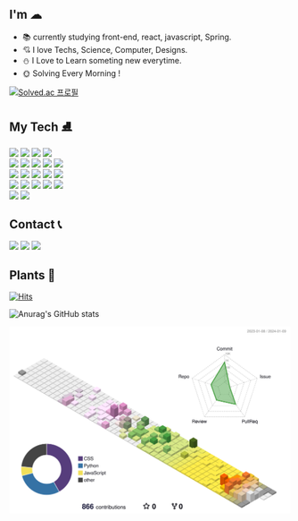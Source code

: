 ## I'm ☁
- 📚 currently studying front-end, react, javascript, Spring.
- 💘 I love Techs, Science, Computer, Designs.
- ⛄ I Love to Learn someting new everytime.
- 🌞 Solving Every Morning !
  
 [![Solved.ac
프로필](http://mazassumnida.wtf/api/v2/generate_badge?boj=ksween)](https://solved.ac/ksween)

<div>
  <h2>My Tech ⛸</h2>
  <img src="https://img.shields.io/badge/React-61DAFB?style=flat&logo=React&logoColor=white"/>
  <img src="https://img.shields.io/badge/Javascript-F7DF1E?style=flat&logo=Javascript&logoColor=white"/>
  <img src="https://img.shields.io/badge/CSS3-1572B6?style=flat&logo=CSS3&logoColor=white"/>
  <img src="https://img.shields.io/badge/HTML5-E34F26?style=flat&logo=HTML5&logoColor=white"/>
  <br/>
  <img src="https://img.shields.io/badge/Python-3776AB?style=flat&logo=Python&logoColor=white"/>
  <img src="https://img.shields.io/badge/C++-00599C?style=flat&logo=C++&logoColor=white"/>
  <img src="https://img.shields.io/badge/Visual Studio Code-007ACC?style=flat&logo=Visual Studio Code&logoColor=white"/>
  <img src="https://img.shields.io/badge/Visual Studio-5C2D91?style=flat&logo=Visual Studio&logoColor=white"/>
  <img src="https://img.shields.io/badge/Django-092E20?style=flat&logo=Django&logoColor=white"/>
  <br/>
  <img src="https://img.shields.io/badge/MySQL-4479A1?style=flat&logo=MySQL&logoColor=white"/>
  <img src="https://img.shields.io/badge/Replit-F26207?style=flat&logo=Replit&logoColor=white"/>
  <img src="https://img.shields.io/badge/Github-181717?style=flat&logo=Github&logoColor=white"/>
  <img src="https://img.shields.io/badge/Notion-000000?style=flat&logo=Notion&logoColor=white"/>
  <img src="https://img.shields.io/badge/Slack-4A154B?style=flat&logo=Slack&logoColor=white"/>
  <br/>
  <img src="https://img.shields.io/badge/Discord-5865F2?style=flat&logo=Discord&logoColor=white"/>
  <img src="https://img.shields.io/badge/Velog-20C997?style=flat&logo=Velog&logoColor=white"/>
	<img src="https://img.shields.io/badge/Figma-F24E1E?style=flat&logo=Figma&logoColor=white"/>
  <img src="https://img.shields.io/badge/Prettier-F7B93E?style=flat&logo=Prettier&logoColor=white"/>
  <img src="https://img.shields.io/badge/npm-CB3837?style=flat&logo=npm&logoColor=white"/>
  <br/>
  <img src="https://img.shields.io/badge/yarn-2C8EBB?style=flat&logo=yarn&logoColor=white"/>
  <img src="https://img.shields.io/badge/styled-components-DB7093?style=flat&logo=styled-components&logoColor=white"/>
</div>

<div>
  <h2>Contact 📞</h2>
  <a href="sooinee0504@gmail.com">
  <img src="https://img.shields.io/badge/Gmail-EA4335?style=flat&logo=Gmail&logoColor=white"/></a>
  <a href="ksween@naver.com">
  <img src="https://img.shields.io/badge/Naver-03C75A?style=flat&logo=Naver&logoColor=white"/></a>
  <a href="https://instagram.com/suuout?igshid=YzcxN2Q2NzY0OA==">
  <img src="https://img.shields.io/badge/Instagram-E4405F?style=flat&logo=Instagram&logoColor=white"/></a>
</div>

## Plants 🌱
[![Hits](https://hits.seeyoufarm.com/api/count/incr/badge.svg?url=https%3A%2F%2Fgithub.com%2Fgjbae1212%2Fhit-counter&count_bg=%23FFC5D5&title_bg=%23857F7F&icon=twitch.svg&icon_color=%23E7E7E7&title=hits&edge_flat=false)](https://github.com/ksweeni)


![Anurag's GitHub stats](https://github-readme-stats.vercel.app/api?username=ksweeni&count_private=true&hide_border=true&bg_color=70,FFFFFF&title_color=787878&text_color=FFB0CF&show_icons=true)

![](./profile-3d-contrib/profile-season-animate.svg)
